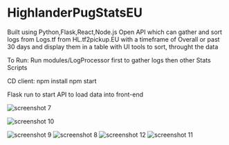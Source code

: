 # HighlanderPugStatsEU
Built using Python,Flask,React,Node.js
Open API which can gather and sort logs from Logs.tf from HL.tf2pickup.EU with a timeframe of Overall or past 30 days and display them in a table with UI tools to sort, 
throught the data

To Run:
Run modules/LogProcessor first to gather logs then other Stats Scripts

CD client:
npm install
npm start

Flask run to start API to load data into front-end


![screenshot 7](https://github.com/Kosuketf2/HighlanderPugStatsEU/assets/142601619/4725257c-8c21-4f79-87c1-f7fd7cb456f5)


![screenshot 10](https://github.com/Kosuketf2/HighlanderPugStatsEU/assets/142601619/968c6283-b591-4e18-a862-da88b5d84339)

![screenshot 9](https://github.com/Kosuketf2/HighlanderPugStatsEU/assets/142601619/772c4ed6-1fda-4061-be70-c0748cb5f22e)
![screenshot 8](https://github.com/Kosuketf2/HighlanderPugStatsEU/assets/142601619/9d561365-a0b3-41d7-bd44-bcdba721f3c7)
![screenshot 12](https://github.com/Kosuketf2/HighlanderPugStatsEU/assets/142601619/6c733cce-8f3d-41cd-89eb-3c0452024499)
![screenshot 11](https://github.com/Kosuketf2/HighlanderPugStatsEU/assets/142601619/bd185e27-4c46-4057-be33-1d6c7c37b624)
